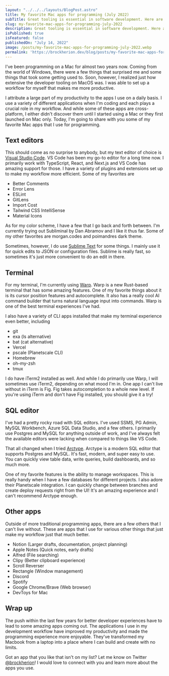 ```yaml
---
layout: "../../../layouts/BlogPost.astro"
title: My favorite Mac apps for programming (July 2022)
subTitle: Great tooling is essential in software development. Here are some of my favorite apps that I use for programming.
slug: my-favorite-mac-apps-for-programming-july-2022
description: Great tooling is essential in software development. Here are some of my favorite apps that I use for programming.
isPublished: true
isFeatured: false
publishedOn: "July 14, 2022"
image: /posts/my-favorite-mac-apps-for-programming-july-2022.webp
permalink: 'https://brockherion.dev/blog/posts/my-favorite-mac-apps-for-programming-july-2022'
---
```


I've been programming on a Mac for almost two years now. Coming from the world of Windows, there were a few things that surprised me and some things that took some getting used to. Soon, however, I realized just how extensive the developer tooling on MacOS was. I was able to set up a workflow for myself that makes me more productive.

I attribute a large part of my productivity to the apps I use on a daily basis. I use a variety of different applications when I'm coding and each plays a crucial role in my workflow. And while some of these apps are cross-platform, I either didn't discover them until I started using a Mac or they first launched on Mac only. Today, I'm going to share with you some of my favorite Mac apps that I use for programming.

## Text editors

This should come as no surprise to anybody, but my text editor of choice is [Visual Studio Code](https://code.visualstudio.com/). VS Code has been my go-to editor for a long time now. I primarily work with TypeScript, React, and Next.js and VS Code has amazing support for those. I have a variety of plugins and extensions set up to make my workflow more efficient. Some of my favorites are

- Better Comments
- Error Lens
- ESLint
- GitLens
- Import Cost
- Tailwind CSS IntelliSense
- Material Icons

As for my color scheme, I have a few that I go back and forth between. I'm currently trying out Subliminal by Dan Abramov and I like it thus far. Some of my other favorites are morgan.codes and poimandres dark theme.

Sometimes, however, I do use [Sublime Text](https://www.sublimetext.com/) for some things. I mainly use it for quick edits to JSON or configuration files. Sublime is really fast, so sometimes it's just more convenient to do an edit in there.

## Terminal

For my terminal, I'm currently using [Warp](https://www.warp.dev/). Warp is a new Rust-based terminal that has some amazing features. One of my favorite things about it is its cursor position features and autocomplete. It also has a really cool AI command builder that turns natural language input into commands. Warp is one of the best terminal experiences I've had.

I also have a variety of CLI apps installed that make my terminal experience even better, including

- git
- exa (ls alternative)
- bat (cat alternative)
- Vercel
- pscale (Planetscale CLI)
- Homebrew
- oh-my-zsh
- tmux

I do have iTerm2 installed as well. And while I do primarily use Warp, I will sometimes use iTerm2, depending on what mood I'm in. One app I can't live without in iTerm is Fig. Fig takes autocompletion to a whole new level. If you're using iTerm and don't have Fig installed, you should give it a try!

## SQL editor

I've had a pretty rocky road with SQL editors. I've used SSMS, PG Admin, MySQL Workbench, Azure SQL Data Studio, and a few others. I primarily use Postgres and MySQL for anything outside of work, and I've always felt the available editors were lacking when compared to things like VS Code.

That all changed when I tried [Arctype](https://arctype.com/). Arctype is a modern SQL editor that supports Postgres and MySQL. It's fast, modern, and super easy to use. You can quickly view table data, write queries, build dashboards, and so much more.

One of my favorite features is the ability to manage workspaces. This is really handy when I have a few databases for different projects. I also adore their Planetscale integration. I can quickly change between branches and create deploy requests right from the UI! It's an amazing experience and I can't recommend Arctype enough.

## Other apps

Outside of more traditional programming apps, there are a few others that I can't live without. These are apps that I use for various other things that just make my workflow just that much better.

- Notion (Larger drafts, documentation, project planning)
- Apple Notes (Quick notes, early drafts)
- Alfred (File searching)
- Clipy (Better clipboard experience)
- Scroll Reverser
- Rectangle (Window management)
- Discord
- Spotify
- Google Chrome/Brave (Web browser)
- DevToys for Mac

## Wrap up

The push within the last few years for better developer experiences have to lead to some amazing apps coming out. The applications I use in my development workflow have improved my productivity and made the programming experience more enjoyable. They've transformed my Macbook from a laptop into a place where I can build and create with no limits.

Got an app that you like that isn't on my list? Let me know on Twitter [@brockherion](https://twitter.com/BrockHerion)! I would love to connect with you and learn more about the apps you use.
